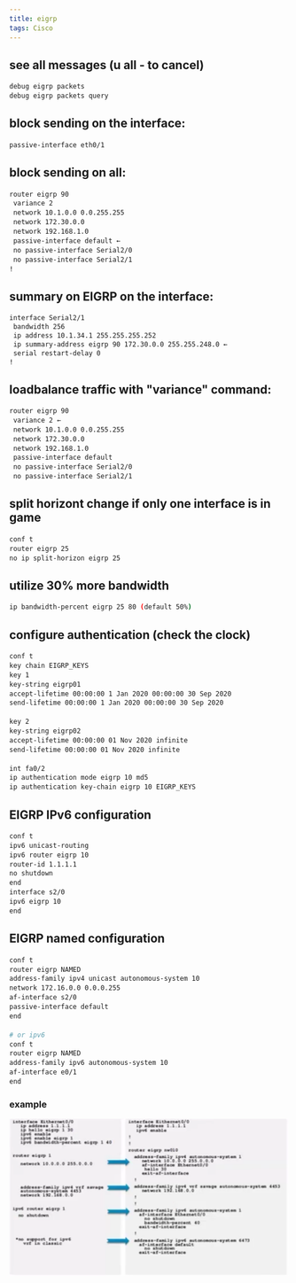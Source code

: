 ```yaml
---
title: eigrp
tags: Cisco
---
```


## see all messages (u all - to cancel)

```sh
debug eigrp packets
debug eigrp packets query
```

## block sending on the interface:

```sh
passive-interface eth0/1
```

## block sending on all:

```sh
router eigrp 90
 variance 2
 network 10.1.0.0 0.0.255.255
 network 172.30.0.0
 network 192.168.1.0
 passive-interface default ← 
 no passive-interface Serial2/0
 no passive-interface Serial2/1
!
```

## summary on EIGRP on the interface:

```
interface Serial2/1
 bandwidth 256
 ip address 10.1.34.1 255.255.255.252
 ip summary-address eigrp 90 172.30.0.0 255.255.248.0 ← 
 serial restart-delay 0
!
```

## loadbalance traffic with "variance" command:

```sh
router eigrp 90
 variance 2 ← 
 network 10.1.0.0 0.0.255.255
 network 172.30.0.0
 network 192.168.1.0
 passive-interface default
 no passive-interface Serial2/0
 no passive-interface Serial2/1
```

## split horizont change if only one interface is in game

```sh
conf t
router eigrp 25
no ip split-horizon eigrp 25
```

## utilize 30% more bandwidth

```sh
ip bandwidth-percent eigrp 25 80 (default 50%)
```

## configure authentication (check the clock)

```sh
conf t
key chain EIGRP_KEYS
key 1
key-string eigrp01
accept-lifetime 00:00:00 1 Jan 2020 00:00:00 30 Sep 2020
send-lifetime 00:00:00 1 Jan 2020 00:00:00 30 Sep 2020

key 2
key-string eigrp02
accept-lifetime 00:00:00 01 Nov 2020 infinite
send-lifetime 00:00:00 01 Nov 2020 infinite

int fa0/2
ip authentication mode eigrp 10 md5
ip authentication key-chain eigrp 10 EIGRP_KEYS
```

## EIGRP IPv6 configuration

```sh
conf t
ipv6 unicast-routing
ipv6 router eigrp 10
router-id 1.1.1.1
no shutdown
end
interface s2/0
ipv6 eigrp 10
end
```

## EIGRP named configuration

```sh
conf t
router eigrp NAMED
address-family ipv4 unicast autonomous-system 10
network 172.16.0.0 0.0.0.255
af-interface s2/0
passive-interface default
end

# or ipv6
conf t
router eigrp NAMED
address-family ipv6 autonomous-system 10
af-interface e0/1
end
```
### example
![Eigrp-classic-vs-named](../assets/images/cisco/eigrp-named.png)

